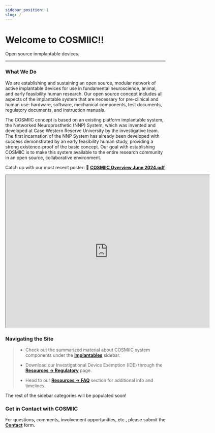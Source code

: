 ```yaml
---
sidebar_position: 1
slug: /
---
```


# Welcome to COSMIIC!!

Open source inmplantable devices.

---

### What We Do

We are establishing and sustaining an open source, modular network of active implantable devices for use in fundamental neuroscience, animal, and early feasibility human research.  Our open source concept includes all aspects of the implantable system that are necessary for pre-clinical and human use:  hardware, software, mechanical components, test documents, regulatory documents, and instruction manuals.

The COSMIIC concept is based on an existing platform implantable system, the Networked Neuroprosthetic (NNP) System, which was invented and developed at Case Western Reserve University by the investigative team. The first incarnation of the NNP System has already been developed with success demonstrated by an early feasibility human study, providing a strong existence-proof of the basic concept. Our goal with establishing COSMIIC is to make this system available to the entire research community in an open source, collaborative environment.

Catch up with our most recent poster: :file_folder: **[COSMIIC Overview June 2024.pdf](./img/COSMIIC-Poster-SfN.pdf)**

<div class= 'pdf-viewer'>
    <iframe src="https://drive.google.com/file/d/1XyR0pXUXYBuftmWNVKRJxWdKWcXImbN3/preview" width="640" height="480" allow="autoplay"></iframe>
</div>

### Navigating the Site

> - Check out the summarized material about COSMIIC system components under the **[Implantables](./category/Implantables)** sidebar.
>
> - Download our Investigational Device Exemption (IDE) through the **[Resources -> Regulatory](./Resources/Regulatory.mdx)** page.
>
> - Head to our **[Resources -> FAQ](/Resources/FAQs.mdx)** section for additional info and timelines.

The rest of the sidebar categories will be populated soon!

### Get in Contact with COSMIIC

For questions, comments, involvement opportunities, etc., please submit the **[Contact](https://cosmiic.atlassian.net/servicedesk/customer/portal/1/group/1/create/19)** form.
